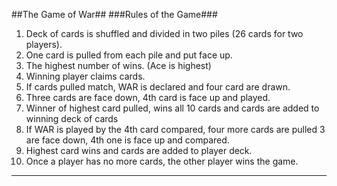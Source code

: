 
##The Game of War##
###Rules of the Game###

1. Deck of cards is shuffled and divided in two piles (26 cards for two players).
2. One card is pulled from each pile and put face up.
3. The highest number of wins. (Ace is highest)
4. Winning player claims cards.
5. If cards pulled match, WAR is declared and four card are drawn.
6. Three cards are face down, 4th card is face up and played.
7. Winner of highest card pulled, wins all 10 cards and cards are added to winning deck of cards
8. If WAR is played by the 4th card compared, four more cards are pulled 3 are face down, 4th one is face up and compared.
9. Highest card wins and cards are added to player deck.
10. Once a player has no more cards, the other player wins the game.

---
